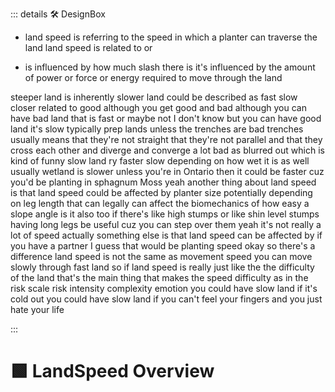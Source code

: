 ::: details 🛠 DesignBox

- land speed is referring to the speed in which a planter can traverse the land land speed is related to or 

- is influenced by how much slash there is it's influenced by the amount of power or force or energy required to move through the land 

steeper land is inherently slower land could be described as fast slow closer related to good although you get good and bad although you can have bad land that is fast or maybe not I don't know but you can have good land it's slow typically prep lands unless the trenches are bad trenches usually means that they're not straight that they're not parallel and that they cross each other and diverge and converge a lot bad as blurred out which is kind of funny slow land ry faster slow depending on how wet it is as well usually wetland is slower unless you're in Ontario then it could be faster cuz you'd be planting in sphagnum Moss yeah another thing about land speed is that land speed could be affected by planter size potentially depending on leg length that can legally can affect the biomechanics of how easy a slope angle is it also too if there's like high stumps or like shin level stumps having long legs be useful cuz you can step over them yeah it's not really a lot of speed actually something else is that land speed can be affected by if you have a partner I guess that would be planting speed okay so there's a difference land speed is not the same as movement speed you can move slowly through fast land so if land speed is really just like the the difficulty of the land that's the main thing that makes the speed difficulty as in the risk scale risk intensity complexity emotion you could have slow land if it's cold out you could have slow land if you can't feel your fingers and you just hate your life


:::

# 🟩  <eco>LandSpeed Overview</eco>




